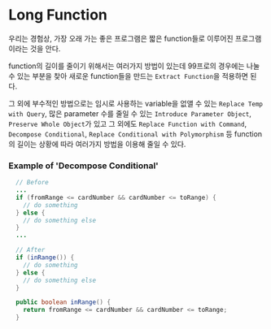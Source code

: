 # Long Function

우리는 경험상, 가장 오래 가는 좋은 프로그램은 짧은 function들로 이루어진 프로그램이라는 것을 안다.

function의 길이를 줄이기 위해서는 여러가지 방법이 있는데 99프로의 경우에는 나눌 수 있는 부분을 찾아 새로운 function들을 만드는 `Extract Function`을 적용하면 된다.

그 외에 부수적인 방법으로는 임시로 사용하는 variable을 없앨 수 있는 `Replace Temp with Query`, 많은 parameter 수를 줄일 수 있는 `Introduce Parameter Object`, `Preserve Whole Object`가 있고 그 외에도 `Replace Function with Command`, `Decompose Conditional`, `Replace Conditional with Polymorphism` 등 function의 길이는 상황에 따라 여러가지 방법을 이용해 줄일 수 있다.

### Example of 'Decompose Conditional'

```java
  // Before
  ...
  if (fromRange <= cardNumber && cardNumber <= toRange) {
    // do something
  } else {
    // do something else
  }
  ...

  // After
  if (inRange()) {
    // do something
  } else {
    // do something else
  }

  public boolean inRange() {
    return fromRange <= cardNumber && cardNumber <= toRange;
  }
```